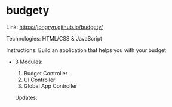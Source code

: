# budgety

Link: https://jongryn.github.io/budgety/

Technologies: HTML/CSS & JavaScript

Instructions: Build an application that helps you with your budget
- 3 Modules:
  1. Budget Controller
  2. UI Controller
  3. Global App Controller
  
  Updates:
